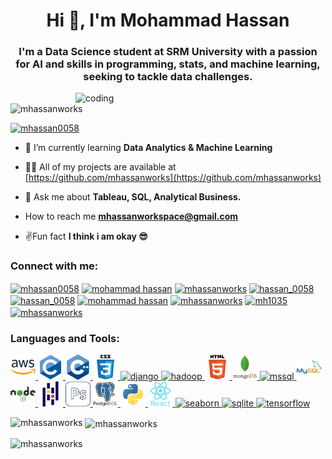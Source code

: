 <h1 align="center">Hi 👋, I'm Mohammad Hassan</h1>
<h3 align="center">I'm a Data Science student at SRM University with a passion for AI and skills in programming, stats, and machine learning, seeking to tackle data challenges.</h3>

<img align="right" alt="coding" width="400" src="https://www.google.com/url?sa=i&url=https%3A%2F%2Fgithub.com%2FAnmol-Baranwal%2FCool-GIFs-For-GitHub&psig=AOvVaw0obpjPCWygI1_4AkGFq_4A&ust=1718776550965000&source=images&cd=vfe&opi=89978449&ved=0CBAQjRxqFwoTCLiCr9i75IYDFQAAAAAdAAAAABAJ">

<p align="left"> <img src="https://komarev.com/ghpvc/?username=mhassanworks&label=Profile%20views&color=0e75b6&style=flat" alt="mhassanworks" /> </p>

<p align="left"> <a href="https://twitter.com/mhassan0058" target="blank"><img src="https://img.shields.io/twitter/follow/mhassan0058?logo=twitter&style=for-the-badge" alt="mhassan0058" /></a> </p>

- 🌱 I’m currently learning **Data Analytics & Machine Learning**

- 👨‍💻 All of my projects are available at [https://github.com/mhassanworks](https://github.com/mhassanworks)

- 💬 Ask me about **Tableau, SQL, Analytical Business.**

- How to reach me **mhassanworkspace@gmail.com**

- ✌️Fun fact **I think i am okay 😎**

<h3 align="left">Connect with me:</h3>
<p align="left">
<a href="https://twitter.com/mhassan0058" target="blank"><img align="center" src="https://raw.githubusercontent.com/rahuldkjain/github-profile-readme-generator/master/src/images/icons/Social/twitter.svg" alt="mhassan0058" height="30" width="40" /></a>
<a href="https://linkedin.com/in/mohammad hassan" target="blank"><img align="center" src="https://raw.githubusercontent.com/rahuldkjain/github-profile-readme-generator/master/src/images/icons/Social/linked-in-alt.svg" alt="mohammad hassan" height="30" width="40" /></a>
<a href="https://kaggle.com/mhassanworks" target="blank"><img align="center" src="https://raw.githubusercontent.com/rahuldkjain/github-profile-readme-generator/master/src/images/icons/Social/kaggle.svg" alt="mhassanworks" height="30" width="40" /></a>
<a href="https://fb.com/hassan_0058" target="blank"><img align="center" src="https://raw.githubusercontent.com/rahuldkjain/github-profile-readme-generator/master/src/images/icons/Social/facebook.svg" alt="hassan_0058" height="30" width="40" /></a>
<a href="https://instagram.com/hassan_0058" target="blank"><img align="center" src="https://raw.githubusercontent.com/rahuldkjain/github-profile-readme-generator/master/src/images/icons/Social/instagram.svg" alt="hassan_0058" height="30" width="40" /></a>
<a href="https://www.behance.net/mohammad hassan" target="blank"><img align="center" src="https://raw.githubusercontent.com/rahuldkjain/github-profile-readme-generator/master/src/images/icons/Social/behance.svg" alt="mohammad hassan" height="30" width="40" /></a>
<a href="https://www.codechef.com/users/mhassanworks" target="blank"><img align="center" src="https://cdn.jsdelivr.net/npm/simple-icons@3.1.0/icons/codechef.svg" alt="mhassanworks" height="30" width="40" /></a>
<a href="https://www.hackerrank.com/mh1035" target="blank"><img align="center" src="https://raw.githubusercontent.com/rahuldkjain/github-profile-readme-generator/master/src/images/icons/Social/hackerrank.svg" alt="mh1035" height="30" width="40" /></a>
<a href="https://www.leetcode.com/mhassanworks" target="blank"><img align="center" src="https://raw.githubusercontent.com/rahuldkjain/github-profile-readme-generator/master/src/images/icons/Social/leet-code.svg" alt="mhassanworks" height="30" width="40" /></a>
</p>

<h3 align="left">Languages and Tools:</h3>
<p align="left"> <a href="https://aws.amazon.com" target="_blank" rel="noreferrer"> <img src="https://raw.githubusercontent.com/devicons/devicon/master/icons/amazonwebservices/amazonwebservices-original-wordmark.svg" alt="aws" width="40" height="40"/> </a> <a href="https://www.cprogramming.com/" target="_blank" rel="noreferrer"> <img src="https://raw.githubusercontent.com/devicons/devicon/master/icons/c/c-original.svg" alt="c" width="40" height="40"/> </a> <a href="https://www.w3schools.com/cpp/" target="_blank" rel="noreferrer"> <img src="https://raw.githubusercontent.com/devicons/devicon/master/icons/cplusplus/cplusplus-original.svg" alt="cplusplus" width="40" height="40"/> </a> <a href="https://www.w3schools.com/css/" target="_blank" rel="noreferrer"> <img src="https://raw.githubusercontent.com/devicons/devicon/master/icons/css3/css3-original-wordmark.svg" alt="css3" width="40" height="40"/> </a> <a href="https://www.djangoproject.com/" target="_blank" rel="noreferrer"> <img src="https://cdn.worldvectorlogo.com/logos/django.svg" alt="django" width="40" height="40"/> </a> <a href="https://hadoop.apache.org/" target="_blank" rel="noreferrer"> <img src="https://www.vectorlogo.zone/logos/apache_hadoop/apache_hadoop-icon.svg" alt="hadoop" width="40" height="40"/> </a> <a href="https://www.w3.org/html/" target="_blank" rel="noreferrer"> <img src="https://raw.githubusercontent.com/devicons/devicon/master/icons/html5/html5-original-wordmark.svg" alt="html5" width="40" height="40"/> </a> <a href="https://www.mongodb.com/" target="_blank" rel="noreferrer"> <img src="https://raw.githubusercontent.com/devicons/devicon/master/icons/mongodb/mongodb-original-wordmark.svg" alt="mongodb" width="40" height="40"/> </a> <a href="https://www.microsoft.com/en-us/sql-server" target="_blank" rel="noreferrer"> <img src="https://www.svgrepo.com/show/303229/microsoft-sql-server-logo.svg" alt="mssql" width="40" height="40"/> </a> <a href="https://www.mysql.com/" target="_blank" rel="noreferrer"> <img src="https://raw.githubusercontent.com/devicons/devicon/master/icons/mysql/mysql-original-wordmark.svg" alt="mysql" width="40" height="40"/> </a> <a href="https://nodejs.org" target="_blank" rel="noreferrer"> <img src="https://raw.githubusercontent.com/devicons/devicon/master/icons/nodejs/nodejs-original-wordmark.svg" alt="nodejs" width="40" height="40"/> </a> <a href="https://pandas.pydata.org/" target="_blank" rel="noreferrer"> <img src="https://raw.githubusercontent.com/devicons/devicon/2ae2a900d2f041da66e950e4d48052658d850630/icons/pandas/pandas-original.svg" alt="pandas" width="40" height="40"/> </a> <a href="https://www.photoshop.com/en" target="_blank" rel="noreferrer"> <img src="https://raw.githubusercontent.com/devicons/devicon/master/icons/photoshop/photoshop-line.svg" alt="photoshop" width="40" height="40"/> </a> <a href="https://www.postgresql.org" target="_blank" rel="noreferrer"> <img src="https://raw.githubusercontent.com/devicons/devicon/master/icons/postgresql/postgresql-original-wordmark.svg" alt="postgresql" width="40" height="40"/> </a> <a href="https://www.python.org" target="_blank" rel="noreferrer"> <img src="https://raw.githubusercontent.com/devicons/devicon/master/icons/python/python-original.svg" alt="python" width="40" height="40"/> </a> <a href="https://reactjs.org/" target="_blank" rel="noreferrer"> <img src="https://raw.githubusercontent.com/devicons/devicon/master/icons/react/react-original-wordmark.svg" alt="react" width="40" height="40"/> </a> <a href="https://seaborn.pydata.org/" target="_blank" rel="noreferrer"> <img src="https://seaborn.pydata.org/_images/logo-mark-lightbg.svg" alt="seaborn" width="40" height="40"/> </a> <a href="https://www.sqlite.org/" target="_blank" rel="noreferrer"> <img src="https://www.vectorlogo.zone/logos/sqlite/sqlite-icon.svg" alt="sqlite" width="40" height="40"/> </a> <a href="https://www.tensorflow.org" target="_blank" rel="noreferrer"> <img src="https://www.vectorlogo.zone/logos/tensorflow/tensorflow-icon.svg" alt="tensorflow" width="40" height="40"/> </a> </p>

<p><img align="left" src="https://github-readme-stats.vercel.app/api/top-langs?username=mhassanworks&show_icons=true&locale=en&layout=compact" alt="mhassanworks" /></p>

<p>&nbsp;<img align="center" src="https://github-readme-stats.vercel.app/api?username=mhassanworks&show_icons=true&locale=en" alt="mhassanworks" /></p>

<p><img align="center" src="https://github-readme-streak-stats.herokuapp.com/?user=mhassanworks&" alt="mhassanworks" /></p>
